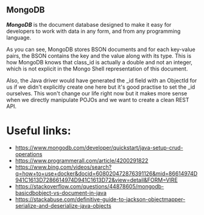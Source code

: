 ## MongoDB

_**MongoDB**_ is the document database designed to make it easy for developers to work with data in any form, and from
any programming language.

As you can see, MongoDB stores BSON documents and for each key-value pairs, the BSON contains the key and the value
along with its type. This is how MongoDB knows that class_id is actually a double and not an integer, which is not
explicit in the Mongo Shell representation of this document.

Also, the Java driver would have generated the _id field with an ObjectId for us if we didn't explicitly create one here
but it's good practise to set the _id ourselves. This won't change our life right now but it makes more sense when we
directly manipulate POJOs and we want to create a clean REST API.

# Useful links:

- https://www.mongodb.com/developer/quickstart/java-setup-crud-operations
- https://www.programmerall.com/article/4200291822
- https://www.bing.com/videos/search?q=how+to+use+docker&docid=608020472876391126&mid=86614974D941C1613D7286614974D941C1613D72&view=detail&FORM=VIRE
- https://stackoverflow.com/questions/44878605/mongodb-basicdbobject-vs-document-in-java
- https://stackabuse.com/definitive-guide-to-jackson-objectmapper-serialize-and-deserialize-java-objects